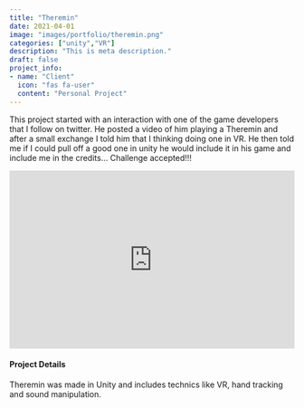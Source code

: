 ```yaml
---
title: "Theremin"
date: 2021-04-01
image: "images/portfolio/theremin.png"
categories: ["unity","VR"]
description: "This is meta description."
draft: false
project_info:
- name: "Client"
  icon: "fas fa-user"
  content: "Personal Project"
---
```


This project started with an interaction with one of the game developers that I follow on twitter. He posted a video of him playing a Theremin and after a small exchange I told him that I thinking doing one in VR. He then told me if I could pull off a good one in unity he would include it in his game and include me in the credits... Challenge accepted!!! 

<iframe width="100%" height="315" src="https://www.youtube.com/embed/XYMu-ncsmSU" title="YouTube video player" frameborder="0" allow="accelerometer; autoplay; clipboard-write; encrypted-media; gyroscope; picture-in-picture" allowfullscreen></iframe>

#### Project Details

Theremin was made in Unity and includes technics like VR, hand tracking and sound manipulation.
